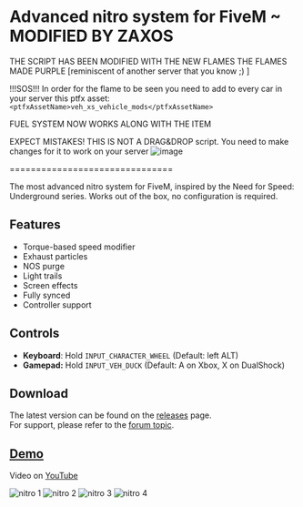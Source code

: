 Advanced nitro system for FiveM ~ MODIFIED BY ZAXOS
===============================

THE SCRIPT HAS BEEN MODIFIED WITH THE NEW FLAMES
THE FLAMES MADE PURPLE [reminiscent of another server that you know ;) ]

!!!SOS!!!
In order for the flame to be seen you need to add to every car in your server this ptfx asset: 
```<ptfxAssetName>veh_xs_vehicle_mods</ptfxAssetName>```

FUEL SYSTEM NOW WORKS
ALONG WITH THE ITEM


EXPECT MISTAKES!
THIS IS NOT A DRAG&DROP script. You need to make changes for it to work on your server
![image](https://user-images.githubusercontent.com/56772875/147705003-a4a9808c-0707-4816-b903-ddd6027fadf0.png)

===============================

The most advanced nitro system for FiveM, inspired by the Need for Speed: Underground series. Works out of the box, no configuration is required.

Features
--------

- Torque-based speed modifier
- Exhaust particles
- NOS purge
- Light trails
- Screen effects
- Fully synced
- Controller support
<!-- - Nitro fuel system -->

<!--
Planned features:
- Implement exported API for:
  - Customizable control configuration
  - Customizable speed modifier
  - Customizable exhaust particles
  - Customizable purge locations & colors
  - Customizable light trail length, fade & color
  - Customizable nitro fuel depletion speed
- Synchronized nitro fuel levels
-->

Controls
--------

- **Keyboard**: Hold `INPUT_CHARACTER_WHEEL` (Default: left ALT)
- **Gamepad:** Hold `INPUT_VEH_DUCK` (Default: A on Xbox, X on DualShock)

Download
--------

The latest version can be found on the [releases](https://github.com/swcfx/sw-nitro/releases/latest) page. <br/>
For support, please refer to the [forum topic](https://forum.cfx.re/t/release-advanced-nitro-system/1367822).

[Demo](https://www.youtube.com/watch?v=ffXwTkMR4vU)
---------------------------------------------------

Video on [YouTube](https://www.youtube.com/watch?v=ffXwTkMR4vU)

![nitro 1](https://forum.cfx.re/uploads/default/optimized/4X/f/1/5/f15b6bf2029ad3c8d0a6eebc9cf3e1b7b64d4133_2_690x388.jpeg)
![nitro 2](https://forum.cfx.re/uploads/default/optimized/4X/c/8/4/c84dc6c72b3458702b8ef97da527a990ff4001cd_2_690x388.jpeg)
![nitro 3](https://forum.cfx.re/uploads/default/optimized/4X/4/9/c/49c9b79b459af8e7d118a3378e235063df6a0985_2_690x388.jpeg)
![nitro 4](https://forum.cfx.re/uploads/default/optimized/4X/1/6/3/163bdba819debfeaf0ff620bc3b5bef3ac7c80bd_2_690x388.jpeg)
